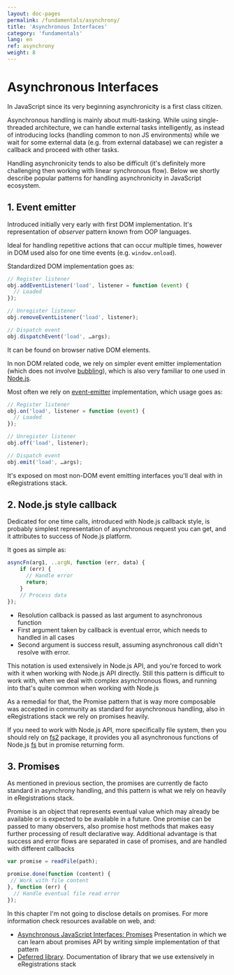 ```yaml
---
layout: doc-pages
permalink: /fundamentals/asynchrony/
title: 'Asynchronous Interfaces'
category: 'fundamentals'
lang: en
ref: asynchrony
weight: 8
---
```


# Asynchronous Interfaces

In JavaScript since its very beginning asynchronicity is a first class citizen.

Asynchronous handling is mainly about multi-tasking. While using single-threaded architecture,
we can handle external tasks intelligently, as instead of introducing locks (handling common to non JS environments)  while we wait for some external data (e.g. from external database) we can register a callback and proceed with other tasks.

Handling asynchronicity tends to also be difficult (it's definitely more challenging then working with linear synchronous flow). Below we shortly describe popular patterns for handling asynchronicity in JavaScript ecosystem.

## 1. Event emitter

Introduced initially very early with first DOM implementation. It's representation of _observer_ pattern known from OOP languages.

Ideal for handling repetitive actions that can occur multiple times, however in DOM used also for one time events (e.g. `window.onload`).

Standardized DOM implementation goes as:

```javascript
// Register listener
obj.addEventListener('load', listener = function (event) {
  // Loaded
});

// Unregister listener
obj.removeEventListener('load', listener);

// Dispatch event
obj.dispatchEvent('load', …args);
```

It can be found on browser native DOM elements.

In non DOM related code, we rely on simpler event emitter implementation (which does not involve [bubbling](http://stackoverflow.com/questions/4616694/what-is-event-bubbling-and-capturing)), which is also very familiar to one used in [Node.js](https://nodejs.org/dist/latest-v7.x/docs/api/events.html#events_events).

Most often we rely on [event-emitter](https://github.com/medikoo/event-emitter#event-emitter) implementation, which usage goes as:

```javascript
// Register listener
obj.on('load', listener = function (event) {
  // Loaded
});

// Unregister listener
obj.off('load', listener);

// Dispatch event
obj.emit('load', …args);
```

It's exposed on most non-DOM event emitting interfaces you'll deal with in eRegistrations stack.

## 2. Node.js style callback

Dedicated for one time calls, introduced with Node.js callback style, is probably simplest representation of asynchronous request you can get, and it attributes to success of Node.js platform.

It goes as simple as:

```javascript
asyncFn(arg1, ..argN, function (err, data) {
    if (err) {
      // Handle error
      return;
    }
    // Process data
});
```

- Resolution callback is passed as last argument to asynchronous function
- First argument taken by callback is eventual error, which needs to handled in all cases
- Second argument is success result, assuming asynchronous call didn't resolve with error.

This notation is used extensively in Node.js API, and you're forced to work with it when working with Node.js API directly. Still this pattern is difficult to work with, when we deal with complex asynchronous flows, and running into that's quite common when working with Node.js

As a remedial for that, the Promise pattern that is way more composable was accepted in community as standard for asynchronous handling, also in eRegistrations stack we rely on promises heavily.

If you need to work with Node.js API, more specifically file system, then you should rely on [fs2](https://github.com/medikoo/fs2) package, it provides you all asynchronous functions of Node.js [fs](https://nodejs.org/dist/latest-v7.x/docs/api/fs.html) but in promise returning form.

## 3. Promises

As mentioned in previous section, the promises are currently de facto standard in asynchrony handling, and this pattern is what we rely on heavily in eRegistrations stack.

Promise is an object that represents eventual value which may already be available or is expected to be available in a future. One promise can be passed to many observers, also promise host methods that makes easy further processing of result declarative way.
Additional advantage is that success and error flows are separated in case of promises, and are handled with different callbacks

```javascript
var promise = readFile(path);

promise.done(function (content) {
 // Work with file content
}, function (err) {
  // Handle eventual file read error
});
```

In this chapter I'm not going to disclose details on promises. For more information check resources available on web, and:

- [Asynchronous JavaScript Interfaces: Promises](https://medikoo.com/asynchronous-javascript-interfaces/promises/?notes) Presentation in which we can learn about promises API by writing simple implementation of that pattern
-  [Deferred library](https://github.com/medikoo/deferred#deferred). Documentation of library that we use extensively in eRegistrations stack
